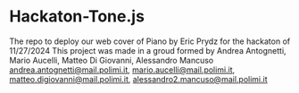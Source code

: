 # Hackaton-Tone.js
The repo to deploy our web cover of Piano by Eric Prydz for the hackaton of 11/27/2024
This project was made in a groud formed by Andrea Antognetti, Mario Aucelli, Matteo Di Giovanni, Alessandro Mancuso
andrea.antognetti@mail.polimi.it, mario.aucelli@mail.polimi.it, matteo.digiovanni@mail.polimi.it, alessandro2.mancuso@mail.polimi.it
